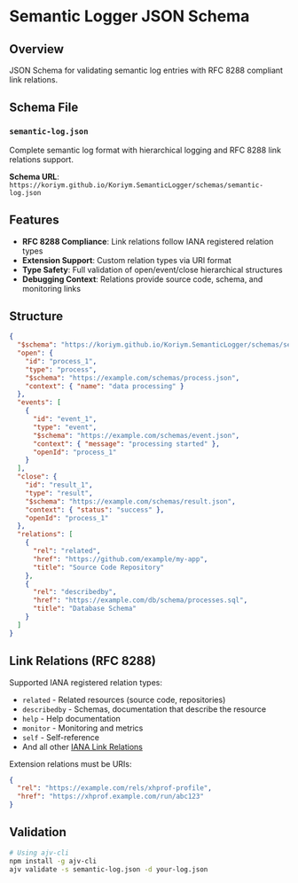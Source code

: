 # Semantic Logger JSON Schema

## Overview

JSON Schema for validating semantic log entries with RFC 8288 compliant link relations.

## Schema File

### `semantic-log.json`

Complete semantic log format with hierarchical logging and RFC 8288 link relations support.

**Schema URL**: `https://koriym.github.io/Koriym.SemanticLogger/schemas/semantic-log.json`

## Features

- **RFC 8288 Compliance**: Link relations follow IANA registered relation types
- **Extension Support**: Custom relation types via URI format  
- **Type Safety**: Full validation of open/event/close hierarchical structures
- **Debugging Context**: Relations provide source code, schema, and monitoring links

## Structure

```json
{
  "$schema": "https://koriym.github.io/Koriym.SemanticLogger/schemas/semantic-log.json",
  "open": {
    "id": "process_1",
    "type": "process",
    "$schema": "https://example.com/schemas/process.json",
    "context": { "name": "data processing" }
  },
  "events": [
    {
      "id": "event_1", 
      "type": "event",
      "$schema": "https://example.com/schemas/event.json",
      "context": { "message": "processing started" },
      "openId": "process_1"
    }
  ],
  "close": {
    "id": "result_1",
    "type": "result", 
    "$schema": "https://example.com/schemas/result.json",
    "context": { "status": "success" },
    "openId": "process_1"
  },
  "relations": [
    {
      "rel": "related",
      "href": "https://github.com/example/my-app",
      "title": "Source Code Repository"
    },
    {
      "rel": "describedby",
      "href": "https://example.com/db/schema/processes.sql",
      "title": "Database Schema"
    }
  ]
}
```

## Link Relations (RFC 8288)

Supported IANA registered relation types:

- `related` - Related resources (source code, repositories)
- `describedby` - Schemas, documentation that describe the resource
- `help` - Help documentation  
- `monitor` - Monitoring and metrics
- `self` - Self-reference
- And all other [IANA Link Relations](https://www.iana.org/assignments/link-relations/link-relations.xhtml)

Extension relations must be URIs:
```json
{
  "rel": "https://example.com/rels/xhprof-profile",
  "href": "https://xhprof.example.com/run/abc123"
}
```

## Validation

```bash
# Using ajv-cli
npm install -g ajv-cli
ajv validate -s semantic-log.json -d your-log.json
```
